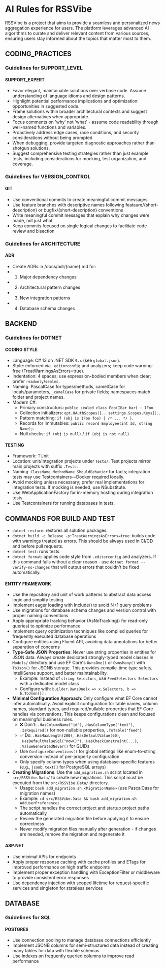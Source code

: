 # AI Rules for RSSVibe

RSSVibe is a project that aims to provide a seamless and personalized news aggregation experience for users. The platform leverages advanced AI algorithms to curate and deliver relevant content from various sources, ensuring users stay informed about the topics that matter most to them.

## CODING_PRACTICES

### Guidelines for SUPPORT_LEVEL

#### SUPPORT_EXPERT

- Favor elegant, maintainable solutions over verbose code. Assume understanding of language idioms and design patterns.
- Highlight potential performance implications and optimization opportunities in suggested code.
- Frame solutions within broader architectural contexts and suggest design alternatives when appropriate.
- Focus comments on 'why' not 'what' - assume code readability through well-named functions and variables.
- Proactively address edge cases, race conditions, and security considerations without being prompted.
- When debugging, provide targeted diagnostic approaches rather than shotgun solutions.
- Suggest comprehensive testing strategies rather than just example tests, including considerations for mocking, test organization, and coverage.


### Guidelines for VERSION_CONTROL

#### GIT

- Use conventional commits to create meaningful commit messages
- Use feature branches with descriptive names following feataure/{short-description} or bugfix/{short-description} conventions
- Write meaningful commit messages that explain why changes were made, not just what
- Keep commits focused on single logical changes to facilitate code review and bisection

### Guidelines for ARCHITECTURE

#### ADR

- Create ADRs in /docs/adr/{name}.md for:
- 1) Major dependency changes
- 2) Architectural pattern changes
- 3) New integration patterns
- 4) Database schema changes

## BACKEND

### Guidelines for DOTNET

#### CODING STYLE
- Language: C# 13 on .NET SDK `9.x` (see `global.json`).
- Style: enforced via `.editorconfig` and analyzers; keep code warning-free (TreatWarningsAsErrors=true).
- Indentation: 4 spaces; use expression-bodied members when clear; prefer `readonly`/`sealed`.
- Naming: PascalCase for types/methods, camelCase for locals/parameters, `_camelCase` for private fields; namespaces match folder and project names.
- Modern C#:
  - Primary constructors: `public sealed class Foo(IBar bar) : IFoo`.
  - Collection initializers: `opt.OAuthScopes([.. settings.Scopes.Keys]);`.
  - Pattern matching: `if (obj is IFoo foo) { /* ... */ }`.
  - Records for immutables: `public record Employee(int Id, string Name);`.
  - Null checks: `if (obj is null)` / `if (obj is not null)`.

#### TESTING

- Framework: TUnit
- Location: unit/integration projects under `Tests/`. Test projects mirror main projects with suffix `.Tests`.
- Naming: `ClassName_MethodName_ShouldBehavior` for facts; integration tests may use Testcontainers—Docker required locally.
- Avoid mocking unless necessary; prefer real implementations for integration tests. If mocking is needed, use NSubstitute.
- Use WebApplicationFactory for in-memory hosting during integration tests.
- Use Testcontainers for running databases in tests.

## COMMANDS FOR BUILD AND TEST
- `dotnet restore`: restores all solution packages.
- `dotnet build -c Release -p:TreatWarningsAsErrors=true`: builds code with warnings treated as errors. This should be always used in CI/CD and before pull requests.
- `dotnet test`: runs tests.
- `dotnet format`: applies code style from `.editorconfig` and analyzers. If this command fails without a clear reason - use `dotnet format --verify-no-changes` that will output errors that couldn't be fixed automatically.

#### ENTITY FRAMEWORK

- Use the repository and unit of work patterns to abstract data access logic and simplify testing
- Implement eager loading with Include() to avoid N+1 query problems
- Use migrations for database schema changes and version control with proper naming conventions
- Apply appropriate tracking behavior (AsNoTracking() for read-only queries) to optimize performance
- Implement query optimization techniques like compiled queries for frequently executed database operations
- Configure entities using Fluent API, avoiding data annotations for better separation of concerns
- **Type-Safe JSON Properties**: Never use string properties in entities for JSON data. Always create dedicated strongly-typed model classes in `Models/` directory and use EF Core's `OwnsOne()` or `OwnsMany()` with `ToJson()` for JSONB storage. This provides compile-time type safety, IntelliSense support, and better maintainability.
  - Example: Instead of `string Selectors`, use `FeedSelectors Selectors` with a dedicated model class
  - Configure with: `builder.OwnsOne(x => x.Selectors, b => b.ToJson());`
- **Minimal Configuration Approach**: Only configure what EF Core cannot infer automatically. Avoid explicit configuration for table names, column names, standard types, and required/nullable properties that EF Core handles via conventions. This keeps configurations clean and focused on meaningful business rules.
  - ❌ Don't: `.HasColumnName("id")`, `.HasColumnType("text")`, `.IsRequired()` for non-nullable properties, `.ToTable("feed")`
  - ✅ Do: `.HasMaxLength(200)`, `.HasDefaultValue(60)`, `.HasDefaultValueSql("now()")`, `.HasCheckConstraint(...)`, `.ValueGeneratedNever()` for GUIDs
  - Use `ConfigureConventions()` for global settings like enum-to-string conversion instead of per-property configuration
  - Only specify column types when using database-specific features (e.g., `jsonb`, `text[]` for PostgreSQL arrays)
- **Creating Migrations**: Use the `add_migration.sh` script located in `src/RSSVibe.Data/` to create new migrations. This script must be executed from the `src/RSSVibe.Data/` directory.
  - Usage: `bash add_migration.sh <MigrationName>` (use PascalCase for migration names)
  - Example: `cd src/RSSVibe.Data && bash add_migration.sh AddUserPreferences`
  - The script handles the correct project and startup project paths automatically
  - Review the generated migration file before applying it to ensure correctness
  - Never modify migration files manually after generation - if changes are needed, remove the migration and regenerate it

#### ASP.NET

- Use minimal APIs for endpoints 
- Apply proper response caching with cache profiles and ETags for improved performance on high traffic endpoints
- Implement proper exception handling with ExceptionFilter or middleware to provide consistent error responses
- Use dependency injection with scoped lifetime for request-specific services and singleton for stateless services

## DATABASE

### Guidelines for SQL

#### POSTGRES

- Use connection pooling to manage database connections efficiently
- Implement JSONB columns for semi-structured data instead of creating many tables for data with flexible schemas
- Use indexes on frequently queried columns to improve read performance
